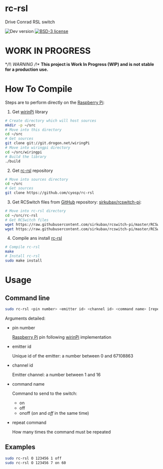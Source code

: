# rc-rsl
Drive Conrad RSL switch

![Dev version](https://img.shields.io/badge/dev-0.0.1-red.svg)
[![BSD-3 license](https://img.shields.io/badge/license-BSD--3--Clause-428F7E.svg)](https://tldrlegal.com/license/bsd-3-clause-license-%28revised%29)

# WORK IN PROGRESS

**/!\ WARNING /!\**
**This project is Work In Progress (WIP) and is not stable for a production use.**

# How To Compile

Steps are to perform directly on the [Raspberry Pi](https://www.raspberrypi.org/products/):

1. Get [wirinPi](http://wiringpi.com/) library
```bash
# Create directory which will host sources
mkdir -p ~/src
# Move into this directory
cd ~/src
# Get sources
git clone git://git.drogon.net/wiringPi
# Move into wiringpi directory
cd ~/src/wiringpi
# Build the library
./build
```
2. Get [rc-rsl](https://github.com/cyosp/rc-rsl) repository
```bash
# Move into sources directory
cd ~/src
# Get sources
git clone https://github.com/cyosp/rc-rsl
```
3. Get RCSwitch files from [GitHub](http://github.com) repository: [sirkubax/rcswitch-pi](http://github.com/sirkubax/rcswitch-pi):
```bash
# Move into rc-rsl directory
cd ~/src/rc-rsl
# Get RCSwitch files
wget https://raw.githubusercontent.com/sirkubax/rcswitch-pi/master/RCSwitch.h
wget https://raw.githubusercontent.com/sirkubax/rcswitch-pi/master/RCSwitch.cpp
```
4. Compile ans install [rc-rsl](https://github.com/cyosp/rc-rsl)
```bash
# Compile rc-rsl
make
# Install rc-rsl
sudo make install
```

# Usage

## Command line

```bash
sudo rc-rsl <pin number> <emitter id> <channel id> <command name> [repeat command]
``` 

Arguments detailed:
 * pin number

	[Raspberry Pi](https://www.raspberrypi.org/products/) pin following [wirinPi](http://wiringpi.com/) implementation
 * emitter id

	Unique id of the emitter: a number between 0 and 67108863
 * channel id

	Emitter channel: a number between 1 and 16
 * command name

	Command to send to the switch:
	* on
	* off
	* onoff (*on* and *off* in the same time)
 * repeat command

	How many times the command must be repeated

## Examples

```bash
sudo rc-rsl O 123456 1 off
sudo rc-rsl O 123456 7 on 60
```

